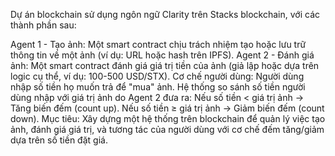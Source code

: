 Dự án blockchain sử dụng ngôn ngữ Clarity trên Stacks blockchain, với các thành phần sau:

Agent 1 - Tạo ảnh: Một smart contract chịu trách nhiệm tạo hoặc lưu trữ thông tin về một ảnh (ví dụ: URL hoặc hash trên IPFS).
Agent 2 - Đánh giá ảnh: Một smart contract đánh giá giá trị tiền của ảnh (giả lập hoặc dựa trên logic cụ thể, ví dụ: 100-500 USD/STX).
Cơ chế người dùng:
Người dùng nhập số tiền họ muốn trả để "mua" ảnh.
Hệ thống so sánh số tiền người dùng nhập với giá trị ảnh do Agent 2 đưa ra:
Nếu số tiền < giá trị ảnh → Tăng biến đếm (count up).
Nếu số tiền ≥ giá trị ảnh → Giảm biến đếm (count down).
Mục tiêu: Xây dựng một hệ thống trên blockchain để quản lý việc tạo ảnh, đánh giá giá trị, và tương tác của người dùng với cơ chế đếm tăng/giảm dựa trên số tiền đặt giá.

